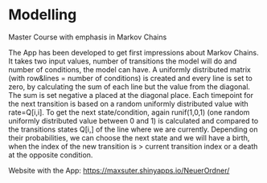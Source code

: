 # Modelling
Master Course with emphasis in Markov Chains

The App has been developed to get first impressions about Markov Chains.
It takes two input values, number of transitions the model will do and
number of conditions, the model can have. 
A uniformly distributed matrix (with row&lines = number of conditions) is created and every line
is set to zero, by calculating the sum of each line but the value from the diagonal. The sum
is set negative a placed at the diagonal place. Each timepoint for the next transition
is based on a random uniformly distributed value with rate=Q[i,i]. To get the next state/condition, 
again runif(1,0,1) (one random uniformly distributed value between 0 and 1) is calculated and
compared to the transitions states Q[i,] of the line where we are currently. Depending
on their probabilities, we can choose the next state and we will have a birth, when the
index of the new transition is > current transition index or a death at the opposite condition.

Website with the App: https://maxsuter.shinyapps.io/NeuerOrdner/
